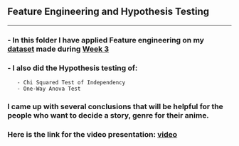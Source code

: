 ## Feature Engineering and Hypothesis Testing 
--- 
### - In this folder I have applied Feature engineering on my [dataset](https://github.com/apeksha235/data_science/blob/main/Week_3/anime_dataset.csv) made during [Week 3](https://github.com/apeksha235/data_science/tree/main/Week_3) 
### - I also did the Hypothesis testing of: 
       - Chi Squared Test of Independency 
       - One-Way Anova Test 
### I came up with several conclusions that will be helpful for the people who want to decide a story, genre for their anime. 
### Here is the link for the video presentation: [video](https://drive.google.com/file/d/1z0dnp1WEc1ieiu4XD2EbUfLPZJwq6_mq/view?usp=sharing)
